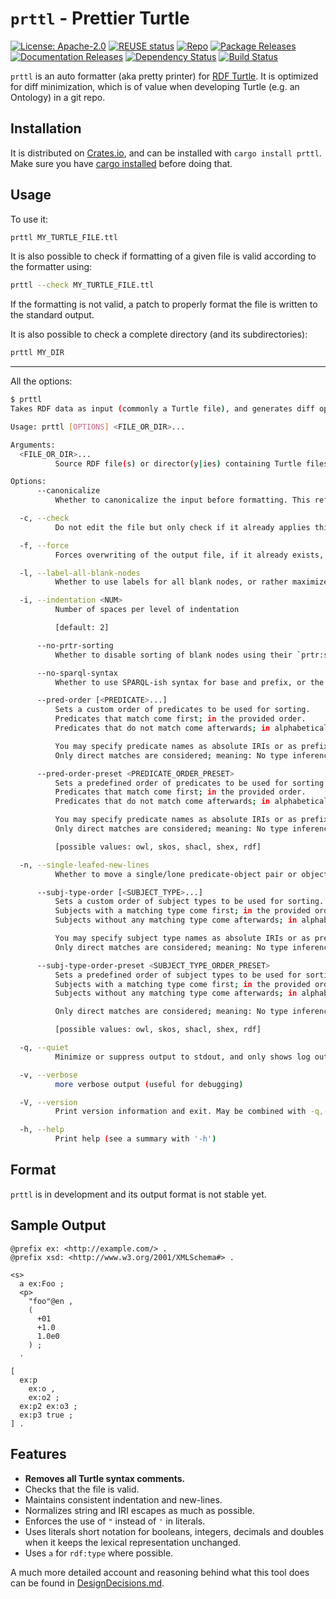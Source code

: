 # `prttl` - Prettier Turtle

<!--
SPDX-FileCopyrightText: 2022 Helsing GmbH
SPDX-FileCopyrightText: 2025 Robin Vobruba <hoijui.quaero@gmail.com>

SPDX-License-Identifier: Apache-2.0
-->

[![License: Apache-2.0](
    https://img.shields.io/badge/License-Apache--2.0-blue.svg)](
    LICENSE)
[![REUSE status](
    https://api.reuse.software/badge/codeberg.org/elevont/prttl)](
    https://api.reuse.software/info/codeberg.org/elevont/prttl)
[![Repo](
    https://img.shields.io/badge/Repo-CodeBerg-555555&logo=github.svg)](
    https://codeberg.org/elevont/prttl)
[![Package Releases](
    https://img.shields.io/crates/v/prttl.svg)](
    https://crates.io/crates/prttl)
[![Documentation Releases](
    https://docs.rs/prttl/badge.svg)](
    https://docs.rs/prttl)
[![Dependency Status](
    https://deps.rs/repo/codeberg.org/elevont/prttl/status.svg)](
    https://deps.rs/repo/codeberg.org/elevont/prttl)
[![Build Status](
    https://github.com/elevont/prttl/workflows/build/badge.svg)](
    https://github.com/elevont/prttl/actions)

`prttl` is an auto formatter (aka pretty printer)
for [RDF Turtle](https://www.w3.org/TR/turtle/).
It is optimized for diff minimization,
which is of value when developing Turtle (e.g. an Ontology) in a git repo.

## Installation

It is distributed on [Crates.io](https://crates.io/crates/prttl),
and can be installed with `cargo install prttl`.
Make sure you have [cargo installed](
https://doc.rust-lang.org/cargo/getting-started/installation.html)
before doing that.

## Usage

To use it:

```sh
prttl MY_TURTLE_FILE.ttl
```

It is also possible to check if formatting of a given file is valid
according to the formatter using:

```sh
prttl --check MY_TURTLE_FILE.ttl
```

If the formatting is not valid,
a patch to properly format the file is written to the standard output.

It is also possible to check a complete directory (and its subdirectories):

```sh
prttl MY_DIR
```

---

All the options:

```bash
$ prttl
Takes RDF data as input (commonly a Turtle file), and generates diff optimized RDF/Turtle, using a lot of new-lines. One peculiarity of this tool is, that it removes (Turtle-syntax) comments. We do this, because we believe that all comments should rather be encoded into triples, and we celebrate this in our own data, specifically our ontologies. More about this: <https://codeberg.org/elevont/cmt-ont>

Usage: prttl [OPTIONS] <FILE_OR_DIR>...

Arguments:
  <FILE_OR_DIR>...
          Source RDF file(s) or director(y|ies) containing Turtle files to format

Options:
      --canonicalize
          Whether to canonicalize the input before formatting. This refers to <https://www.w3.org/TR/rdf-canon/>, and effectively just label the blank nodes in a uniform way.

  -c, --check
          Do not edit the file but only check if it already applies this tools format

  -f, --force
          Forces overwriting of the output file, if it already exists, which includes the case of the input and output file being equal

  -l, --label-all-blank-nodes
          Whether to use labels for all blank nodes, or rather maximize nesting of them. NOTE That blank nodes referenced in more then one place can never be nested.

  -i, --indentation <NUM>
          Number of spaces per level of indentation

          [default: 2]

      --no-prtr-sorting
          Whether to disable sorting of blank nodes using their `prtr:sortingId` value, if any. [`prtr`](https://codeberg.org/elevont/prtr) is an ontology concerned with [RDF Pretty Printing](https://www.w3.org/DesignIssues/Pretty.html).

      --no-sparql-syntax
          Whether to use SPARQL-ish syntax for base and prefix, or the traditional Turtle syntax. - SPARQL-ish: ```turtle BASE <http://example.com/> PREFIX foaf: <http://xmlns.com/foaf/0.1/> ``` - Traditional Turtle: ```turtle @base <http://example.com/> . @prefix foaf: <http://xmlns.com/foaf/0.1/> . ```

      --pred-order [<PREDICATE>...]
          Sets a custom order of predicates to be used for sorting.
          Predicates that match come first; in the provided order.
          Predicates that do not match come afterwards; in alphabetical order.

          You may specify predicate names as absolute IRIs or as prefixed names.
          Only direct matches are considered; meaning: No type inference is conducted.

      --pred-order-preset <PREDICATE_ORDER_PRESET>
          Sets a predefined order of predicates to be used for sorting.
          Predicates that match come first; in the provided order.
          Predicates that do not match come afterwards; in alphabetical order.

          You may specify predicate names as absolute IRIs or as prefixed names.
          Only direct matches are considered; meaning: No type inference is conducted.

          [possible values: owl, skos, shacl, shex, rdf]

  -n, --single-leafed-new-lines
          Whether to move a single/lone predicate-object pair or object alone onto a new line

      --subj-type-order [<SUBJECT_TYPE>...]
          Sets a custom order of subject types to be used for sorting.
          Subjects with a matching type come first; in the provided order.
          Subjects without any matching type come afterwards; in alphabetical order.

          You may specify subject type names as absolute IRIs or as prefixed names.
          Only direct matches are considered; meaning: No type inference is conducted.

      --subj-type-order-preset <SUBJECT_TYPE_ORDER_PRESET>
          Sets a predefined order of subject types to be used for sorting.
          Subjects with a matching type come first; in the provided order.
          Subjects without any matching type come afterwards; in alphabetical order.

          Only direct matches are considered; meaning: No type inference is conducted.

          [possible values: owl, skos, shacl, shex, rdf]

  -q, --quiet
          Minimize or suppress output to stdout, and only shows log output on stderr.

  -v, --verbose
          more verbose output (useful for debugging)

  -V, --version
          Print version information and exit. May be combined with -q,--quiet, to really only output the version string.

  -h, --help
          Print help (see a summary with '-h')
```

## Format

`prttl` is in development and its output format is not stable yet.

## Sample Output

```turtle
@prefix ex: <http://example.com/> .
@prefix xsd: <http://www.w3.org/2001/XMLSchema#> .

<s>
  a ex:Foo ;
  <p>
    "foo"@en ,
    (
      +01
      +1.0
      1.0e0
    ) ;
  .

[
  ex:p
    ex:o ,
    ex:o2 ;
  ex:p2 ex:o3 ;
  ex:p3 true ;
] .
```

## Features

- **Removes all Turtle syntax comments.**
- Checks that the file is valid.
- Maintains consistent indentation and new-lines.
- Normalizes string and IRI escapes as much as possible.
- Enforces the use of `"` instead of `'` in literals.
- Uses literals short notation for booleans, integers, decimals and doubles
  when it keeps the lexical representation unchanged.
- Uses `a` for `rdf:type` where possible.

A much more detailed account and reasoning behind what this tool does
can be found in [DesignDecisions.md](DesignDecisions.md).
